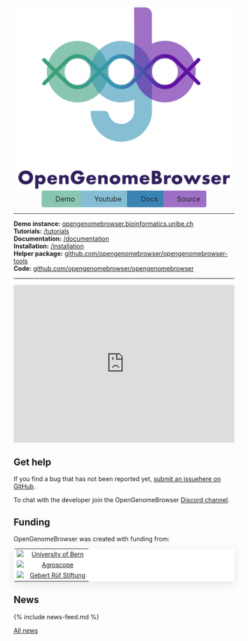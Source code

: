 <link rel="shortcut icon" type="image/svg+xml" href="/favicon.svg">

<div align="center">
<img src="https://raw.githubusercontent.com/opengenomebrowser/opengenomebrowser/master/website/static/global/customicons/ogb-full.svg"  width="500px">

<style>
    #ogb-btns > .ogb-btn {
        padding-left: 30px;
        background-repeat: no-repeat;
        background-position: top 50% left 10px;
        background-size: 16px;
        font-family: -apple-system, BlinkMacSystemFont, "Segoe UI", Roboto, "Helvetica Neue", Arial, "Noto Sans", sans-serif, "Apple Color Emoji", "Segoe UI Emoji", "Segoe UI Symbol", "Noto Color Emoji";
        font-size: 1rem;
        font-weight: 400;
        line-height: 1.5;
        color: #212529;
        text-align: left;

    }

    #ogb-btn-demo {
        background-image: url('/media/demo.svg');
        background-color: #88c6af;
    }

    #ogb-btn-youtube {
        background-image: url('/media/youtube.svg');
        background-color: #85bed4;
    }

    #ogb-btn-docs {
        background-image: url('/media/docs.svg');
        background-color: #3a84b4;
    }

    #ogb-btn-source {
        background-image: url('/media/source.svg');
        background-color: #9f6fc6;
    }

    .ogb-btn:hover {
        filter: brightness(0.8);
    }

    .ogb-btn {
        color: #212529;
        text-decoration: none !important;
        display: inline-block;
        font-weight: 400;
        text-align: center;
        -webkit-user-select: none;
        -moz-user-select: none;
        -ms-user-select: none;
        user-select: none;
        border: 1px solid transparent;
        padding: .375rem .75rem;
        font-size: 1rem;
        line-height: 1.5;
        border-radius: .25rem;
        transition: color .15s ease-in-out, background-color .15s ease-in-out, border-color .15s ease-in-out, filter .15s ease-in-out;
    }

    #ogb-btns {
        position: relative;
        display: -ms-inline-flexbox;
        display: inline-flex;
        vertical-align: middle;
    }

    .ogb-btn:not(:disabled):not(.disabled) {
        cursor: pointer;
    }

    #ogb-btns > #ogb-btns:not(:last-child) > .ogb-btn, #ogb-btns > .ogb-btn:not(:last-child) {
        border-top-right-radius: 0;
        border-bottom-right-radius: 0;
    }

    #ogb-btns > #ogb-btns:not(:first-child) > .ogb-btn, #ogb-btns > .ogb-btn:not(:first-child) {
        border-top-left-radius: 0;
        border-bottom-left-radius: 0;
    }
</style>

<div id="ogb-btns" aria-label="OpenGenomeBrowser links panel">
    <a id="ogb-btn-demo" type="button" class="ogb-btn" href="https://opengenomebrowser.bioinformatics.unibe.ch/"
    >Demo</a>
    <a id="ogb-btn-youtube" type="button" class="ogb-btn" href="https://www.youtube.com/watch?v=rkWREfcwPKQ"
    >Youtube</a>
    <a id="ogb-btn-docs" type="button" class="ogb-btn" href="https://opengenomebrowser.github.io/"
    >Docs</a>
    <a id="ogb-btn-source" type="button" class="ogb-btn" href="https://github.com/opengenomebrowser/opengenomebrowser"
    >Source</a>
</div>
</div>

<hr>

**Demo instance:**
[opengenomebrowser.bioinformatics.unibe.ch](https://opengenomebrowser.bioinformatics.unibe.ch/) <br>
**Tutorials:**
[/tutorials](/tutorials/index.md) <br>
**Documentation:**
[/documentation](/documentation/index.md) <br>
**Installation:**
[/installation](/installation.md) <br>
**Helper package:**
[github.com/opengenomebrowser/opengenomebrowser-tools](https://github.com/opengenomebrowser/opengenomebrowser-tools) <br>
**Code:**
[github.com/opengenomebrowser/opengenomebrowser](https://github.com/opengenomebrowser/opengenomebrowser) <br>

<hr>

<iframe src="https://www.youtube.com/embed/rkWREfcwPKQ" allow="encrypted-media" allowfullscreen frameborder="0" scrolling="no" style="overflow:hidden;height:360px;width:100%" height="360" width="100%"></iframe>

## Get help

If you find a bug that has not been reported
yet, [submit an issuehere on GitHub](https://github.com/opengenomebrowser/opengenomebrowser/issues).

To chat with the developer join the OpenGenomeBrowser [Discord channel](https://discord.gg/mDm4fqf).

## Funding

OpenGenomeBrowser was created with funding from:

<style>
.tg { width:100%; border:none; background-color: white; border-radius: 4px; box-shadow: 0 5px 20px rgba(71,80,89,.15); } }
.tg td { padding:2px; border:none }
.tg th { border:none }
.tg .tg-9wq8{ border:none; text-align:center; vertical-align:middle }
.mini-img{ width:120px; margin:0; padding:0; border: unset; box-shadow: unset }
</style>
<table class="tg">
<tbody>
  <tr>
    <td class="tg-9wq8"><img src="https://opengenomebrowser.bioinformatics.unibe.ch/static/index/images/unibe.png" class="mini-img"/></td>
    <td class="tg-9wq8"><a href="https://www.bioinformatics.unibe.ch/">University of Bern</a></td>
  </tr>
  <tr>
    <td class="tg-9wq8"><img src="https://opengenomebrowser.bioinformatics.unibe.ch/static/index/images/agroscope.png" class="mini-img"/></td>
    <td class="tg-9wq8"><a href="https://www.agroscope.admin.ch/">Agroscope</a></td>
  </tr>
  <tr>
    <td class="tg-9wq8"><img src="https://opengenomebrowser.bioinformatics.unibe.ch/static/index/images/GRS.jpg" class="mini-img"/></td>
    <td class="tg-9wq8"><a href="https://www.grstiftung.ch/">Gebert Rüf Stiftung</a></td>
  </tr>
</tbody>
</table>

## News

{% include news-feed.md %}

[All news](news.md)